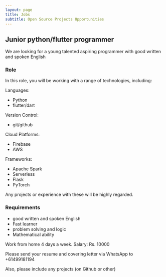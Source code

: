 ```yaml
---
layout: page
title: Jobs
subtitle: Open Source Projects Opportunities 
---
```


## Junior python/flutter programmer

We are looking for a young talented aspiring programmer with good written and spoken English

### Role

In this role, you will be working with a range of technologies, including:

Languages:

- Python 
- flutter/dart

Version Control:

- git/github

Cloud Platforms:

- Firebase
- AWS

Frameworks:

- Apache Spark
- Serverless
- Flask
- PyTorch 

Any projects or experience with these will be highly regarded.

### Requirements

- good written and spoken English
- Fast learner
- problem solving and logic
- Mathematical ability 

Work from home 4 days a week. Salary: Rs. 10000 

Please send your resume and covering letter via WhatsApp to +61499181194

Also, please include any projects (on Github or other)
